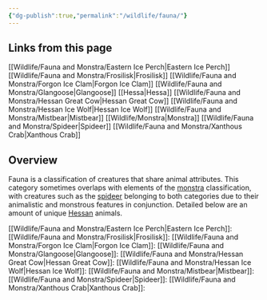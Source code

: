 ```yaml
---
{"dg-publish":true,"permalink":"/wildlife/fauna/"}
---
```


## Links from this page
[[Wildlife/Fauna and Monstra/Eastern Ice Perch\|Eastern Ice Perch]]
[[Wildlife/Fauna and Monstra/Frosilisk\|Frosilisk]]
[[Wildlife/Fauna and Monstra/Forgon Ice Clam\|Forgon Ice Clam]]
[[Wildlife/Fauna and Monstra/Glangoose\|Glangoose]]
[[Hessa\|Hessa]]
[[Wildlife/Fauna and Monstra/Hessan Great Cow\|Hessan Great Cow]]
[[Wildlife/Fauna and Monstra/Hessan Ice Wolf\|Hessan Ice Wolf]]
[[Wildlife/Fauna and Monstra/Mistbear\|Mistbear]]
[[Wildlife/Monstra\|Monstra]]
[[Wildlife/Fauna and Monstra/Spideer\|Spideer]]
[[Wildlife/Fauna and Monstra/Xanthous Crab\|Xanthous Crab]]
## Overview
Fauna is a classification of creatures that share animal attributes. This category sometimes overlaps with elements of the [monstra](Monstra.md) classification, with creatures such as the [spideer](Spideer.md) belonging to both categories due to their animalistic and monstrous features in conjunction. Detailed below are an amount of unique [Hessan](Hessa) animals.

[[Wildlife/Fauna and Monstra/Eastern Ice Perch\|Eastern Ice Perch]]:
[[Wildlife/Fauna and Monstra/Frosilisk\|Frosilisk]]:
[[Wildlife/Fauna and Monstra/Forgon Ice Clam\|Forgon Ice Clam]]:
[[Wildlife/Fauna and Monstra/Glangoose\|Glangoose]]:
[[Wildlife/Fauna and Monstra/Hessan Great Cow\|Hessan Great Cow]]:
[[Wildlife/Fauna and Monstra/Hessan Ice Wolf\|Hessan Ice Wolf]]:
[[Wildlife/Fauna and Monstra/Mistbear\|Mistbear]]:
[[Wildlife/Fauna and Monstra/Spideer\|Spideer]]:
[[Wildlife/Fauna and Monstra/Xanthous Crab\|Xanthous Crab]]: